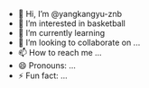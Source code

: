 - 👋 Hi, I’m @yangkangyu-znb
- 👀 I’m interested in basketball
- 🌱 I’m currently learning 
- 💞️ I’m looking to collaborate on ...
- 📫 How to reach me ...
- 😄 Pronouns: ...
- ⚡ Fun fact: ...

<!---
yangkangyu-znb/yangkangyu-znb is a ✨ special ✨ repository because its `README.md` (this file) appears on your GitHub profile.
You can click the Preview link to take a look at your changes.
--->
